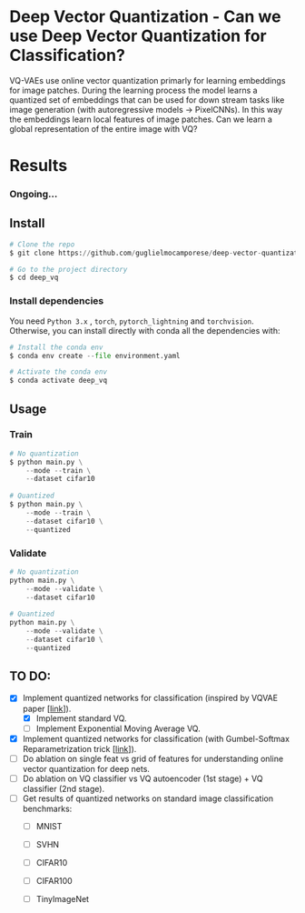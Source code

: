 # Deep Vector Quantization - Can we use Deep Vector Quantization for Classification?

VQ-VAEs use online vector quantization primarly for learning embeddings for image patches. During the learning process the model learns a quantized set of embeddings that can be used for down stream tasks like image generation (with autoregressive models -> PixelCNNs). In this way the embeddings learn local features of image patches. 
Can we learn a global representation of the entire image with VQ?

# Results

### Ongoing...
 
  ## Install
```python
# Clone the repo
$ git clone https://github.com/guglielmocamporese/deep-vector-quantization.git deep_vq

# Go to the project directory
$ cd deep_vq
```

### Install dependencies
You need `Python 3.x` , `torch`, `pytorch_lightning` and `torchvision`.  Otherwise, you can install directly with conda all the dependencies with:
```python
# Install the conda env
$ conda env create --file environment.yaml

# Activate the conda env
$ conda activate deep_vq
```

  ## Usage
  ### Train

```python
# No quantization
$ python main.py \
    --mode --train \
    --dataset cifar10
  
# Quantized
$ python main.py \
    --mode --train \
    --dataset cifar10 \
    --quantized
```

  ### Validate
```python
# No quantization
python main.py \
    --mode --validate \
    --dataset cifar10
  
# Quantized
python main.py \
    --mode --validate \
    --dataset cifar10 \
    --quantized
```

## TO DO:

* [x] Implement quantized networks for classification (inspired by VQVAE paper [[link](https://arxiv.org/abs/1711.00937)]).
  * [x] Implement standard VQ.
  * [ ] Implement Exponential Moving Average VQ.
* [x] Implement quantized networks for classification (with Gumbel-Softmax Reparametrization trick [[link](https://arxiv.org/pdf/1611.01144.pdf])]).
* [ ] Do ablation on single feat vs grid of features for understanding online vector quantization for deep nets.
* [ ] Do ablation on VQ classifier vs VQ autoencoder (1st stage) + VQ classifier (2nd stage).
* [ ] Get results of quantized networks on standard image classification benchmarks:
  * [ ] MNIST
  * [ ] SVHN
  * [ ] CIFAR10
  * [ ] CIFAR100
  * [ ] TinyImageNet

